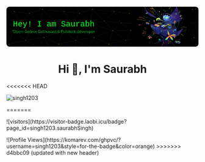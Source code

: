 ![Header](./saurabh-github-header-image.png)


<h1 align="center">Hi 👋, I'm Saurabh </h1>
 
<<<<<<< HEAD
<p align="left"> <img src="https://visitor-badge.laobi.icu/badge?page_id=singh1203.singh1203" alt="singh1203"> </p>
=======
<p align="left">![visitors](https://visitor-badge.laobi.icu/badge?page_id=singh1203.saurabhSingh) </p>

<p align="left"> ![Profile Views](https://komarev.com/ghpvc/?username=singh1203&style=for-the-badge&color=orange)
>>>>>>> d4bbc09 (updated with new header)
